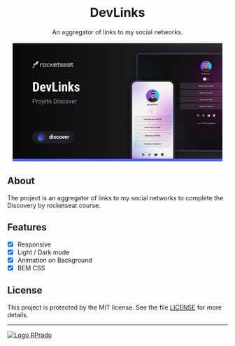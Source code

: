 <br>

<div align="center">
    <h1>
      DevLinks
    </h1>
    An aggregator of links to my social networks.
</div>

<br>
<div align="center">

<img src=".github/cover-readme.png" alt="print" width="480">

</div>

## About

The project is an aggregator of links to my social networks to complete the Discovery by rocketseat course.

## Features

- [x] Responsive
- [x] Light / Dark mode
- [x] Animation on Background
- [x] BEM CSS

## License

This project is protected by the MIT license. See the file [LICENSE](/LICENSE) for more details.

---

[<img alt="Logo RPrado" src="https://avatars.githubusercontent.com/u/87092922" width="40" />](http://rprado.design)
